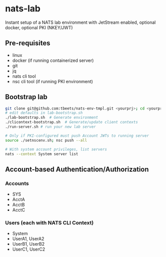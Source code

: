 # nats-lab

Instant setup of a NATS lab environment with JetStream enabled, optional docker, optional PKI (NKEY/JWT)

## Pre-requisites
* linux
* docker (if running containerized server)
* git
* jq
* nats cli tool
* nsc cli tool (if running PKI environment)

## Bootstrap lab

```bash
git clone git@github.com:tbeets/nats-env-tmpl.git <yourprj>; cd <yourprj>
# edit defaults in lab-bootstrap.sh
./lab-bootstrap.sh  # Generate environment
./clicontext-bootstrap.sh  # Generate/update client contexts
./run-server.sh # run your new lab server 

# Only if PKI-configured must push Account JWTs to running server
source ./setnscenv.sh; nsc push --all

# With system account privileges, list servers
nats --context System server list
```

## Account-based Authentication/Authorization

### Accounts
* SYS
* AcctA
* AcctB
* AcctC

### Users (each with NATS CLI Context)
* System
* UserA1, UserA2
* UserB1, UserB2
* UserC1, UserC2

